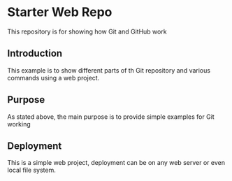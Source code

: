 # Starter Web Repo

This repository is for showing how Git and GitHub work
## Introduction
This example is to show different parts of th Git repository and various commands using a web project.
## Purpose

As stated above, the main purpose is to provide simple examples for Git working
## Deployment
This is a simple web project, deployment can be on any web server or even local file system.